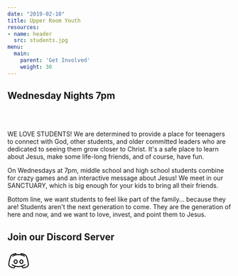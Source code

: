 ```yaml
---
date: "2019-02-10"
title: Upper Room Youth
resources:
- name: header
  src: students.jpg
menu:
  main:
    parent: 'Get Involved'
    weight: 30
---
```


<h2 class="tight-header">Wednesday Nights 7pm</h2>

<br>
<br>

WE LOVE STUDENTS! We are determined to provide a place for teenagers to connect with God, other students, and older committed leaders who are dedicated to seeing them grow closer to Christ. It's a safe place to learn about Jesus, make some life-long friends, and of course, have fun.

On Wednesdays at 7pm, middle school and high school students combine for crazy games and an interactive message about Jesus! We meet in our SANCTUARY, which is big enough for your kids to bring all their friends.  

Bottom line, we want students to feel like part of the family... because they are! Students aren't the next generation to come. They are the generation of here and now, and we want to love, invest, and point them to Jesus.
<br>

## Join our Discord Server <br>
<a href="https://discord.gg/XXXXXXXXX"><svg xmlns="http://www.w3.org/2000/svg" x="0px" y="0px" width="50" height="50" viewBox="0 0 50 50">
<path d="M 18.90625 7 C 18.90625 7 12.539063 7.4375 8.375 10.78125 C 8.355469 10.789063 8.332031 10.800781 8.3125 10.8125 C 7.589844 11.480469 7.046875 12.515625 6.375 14 C 5.703125 15.484375 4.992188 17.394531 4.34375 19.53125 C 3.050781 23.808594 2 29.058594 2 34 C 1.996094 34.175781 2.039063 34.347656 2.125 34.5 C 3.585938 37.066406 6.273438 38.617188 8.78125 39.59375 C 11.289063 40.570313 13.605469 40.960938 14.78125 41 C 15.113281 41.011719 15.429688 40.859375 15.625 40.59375 L 18.0625 37.21875 C 20.027344 37.683594 22.332031 38 25 38 C 27.667969 38 29.972656 37.683594 31.9375 37.21875 L 34.375 40.59375 C 34.570313 40.859375 34.886719 41.011719 35.21875 41 C 36.394531 40.960938 38.710938 40.570313 41.21875 39.59375 C 43.726563 38.617188 46.414063 37.066406 47.875 34.5 C 47.960938 34.347656 48.003906 34.175781 48 34 C 48 29.058594 46.949219 23.808594 45.65625 19.53125 C 45.007813 17.394531 44.296875 15.484375 43.625 14 C 42.953125 12.515625 42.410156 11.480469 41.6875 10.8125 C 41.667969 10.800781 41.644531 10.789063 41.625 10.78125 C 37.460938 7.4375 31.09375 7 31.09375 7 C 31.019531 6.992188 30.949219 6.992188 30.875 7 C 30.527344 7.046875 30.234375 7.273438 30.09375 7.59375 C 30.09375 7.59375 29.753906 8.339844 29.53125 9.40625 C 27.582031 9.09375 25.941406 9 25 9 C 24.058594 9 22.417969 9.09375 20.46875 9.40625 C 20.246094 8.339844 19.90625 7.59375 19.90625 7.59375 C 19.734375 7.203125 19.332031 6.964844 18.90625 7 Z M 18.28125 9.15625 C 18.355469 9.359375 18.40625 9.550781 18.46875 9.78125 C 16.214844 10.304688 13.746094 11.160156 11.4375 12.59375 C 11.074219 12.746094 10.835938 13.097656 10.824219 13.492188 C 10.816406 13.882813 11.039063 14.246094 11.390625 14.417969 C 11.746094 14.585938 12.167969 14.535156 12.46875 14.28125 C 17.101563 11.410156 22.996094 11 25 11 C 27.003906 11 32.898438 11.410156 37.53125 14.28125 C 37.832031 14.535156 38.253906 14.585938 38.609375 14.417969 C 38.960938 14.246094 39.183594 13.882813 39.175781 13.492188 C 39.164063 13.097656 38.925781 12.746094 38.5625 12.59375 C 36.253906 11.160156 33.785156 10.304688 31.53125 9.78125 C 31.59375 9.550781 31.644531 9.359375 31.71875 9.15625 C 32.859375 9.296875 37.292969 9.894531 40.3125 12.28125 C 40.507813 12.460938 41.1875 13.460938 41.8125 14.84375 C 42.4375 16.226563 43.09375 18.027344 43.71875 20.09375 C 44.9375 24.125 45.921875 29.097656 45.96875 33.65625 C 44.832031 35.496094 42.699219 36.863281 40.5 37.71875 C 38.5 38.496094 36.632813 38.84375 35.65625 38.9375 L 33.96875 36.65625 C 34.828125 36.378906 35.601563 36.078125 36.28125 35.78125 C 38.804688 34.671875 40.15625 33.5 40.15625 33.5 C 40.570313 33.128906 40.605469 32.492188 40.234375 32.078125 C 39.863281 31.664063 39.226563 31.628906 38.8125 32 C 38.8125 32 37.765625 32.957031 35.46875 33.96875 C 34.625 34.339844 33.601563 34.707031 32.4375 35.03125 C 32.167969 35 31.898438 35.078125 31.6875 35.25 C 29.824219 35.703125 27.609375 36 25 36 C 22.371094 36 20.152344 35.675781 18.28125 35.21875 C 18.070313 35.078125 17.8125 35.019531 17.5625 35.0625 C 16.394531 34.738281 15.378906 34.339844 14.53125 33.96875 C 12.234375 32.957031 11.1875 32 11.1875 32 C 10.960938 31.789063 10.648438 31.699219 10.34375 31.75 C 9.957031 31.808594 9.636719 32.085938 9.53125 32.464844 C 9.421875 32.839844 9.546875 33.246094 9.84375 33.5 C 9.84375 33.5 11.195313 34.671875 13.71875 35.78125 C 14.398438 36.078125 15.171875 36.378906 16.03125 36.65625 L 14.34375 38.9375 C 13.367188 38.84375 11.5 38.496094 9.5 37.71875 C 7.300781 36.863281 5.167969 35.496094 4.03125 33.65625 C 4.078125 29.097656 5.0625 24.125 6.28125 20.09375 C 6.90625 18.027344 7.5625 16.226563 8.1875 14.84375 C 8.8125 13.460938 9.492188 12.460938 9.6875 12.28125 C 12.707031 9.894531 17.140625 9.296875 18.28125 9.15625 Z M 18.5 21 C 15.949219 21 14 23.316406 14 26 C 14 28.683594 15.949219 31 18.5 31 C 21.050781 31 23 28.683594 23 26 C 23 23.316406 21.050781 21 18.5 21 Z M 31.5 21 C 28.949219 21 27 23.316406 27 26 C 27 28.683594 28.949219 31 31.5 31 C 34.050781 31 36 28.683594 36 26 C 36 23.316406 34.050781 21 31.5 21 Z M 18.5 23 C 19.816406 23 21 24.265625 21 26 C 21 27.734375 19.816406 29 18.5 29 C 17.183594 29 16 27.734375 16 26 C 16 24.265625 17.183594 23 18.5 23 Z M 31.5 23 C 32.816406 23 34 24.265625 34 26 C 34 27.734375 32.816406 29 31.5 29 C 30.183594 29 29 27.734375 29 26 C 29 24.265625 30.183594 23 31.5 23 Z"></path>
</svg></a>

